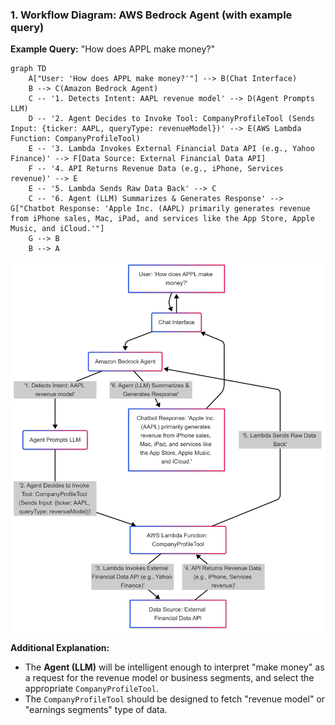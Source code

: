 ### 1. Workflow Diagram: AWS Bedrock Agent (with example query)

**Example Query:** "How does APPL make money?"

```mermaid
graph TD
    A["User: 'How does APPL make money?'"] --> B(Chat Interface)
    B --> C(Amazon Bedrock Agent)
    C -- '1. Detects Intent: AAPL revenue model' --> D(Agent Prompts LLM)
    D -- '2. Agent Decides to Invoke Tool: CompanyProfileTool (Sends Input: {ticker: AAPL, queryType: revenueModel})' --> E(AWS Lambda Function: CompanyProfileTool)
    E -- '3. Lambda Invokes External Financial Data API (e.g., Yahoo Finance)' --> F[Data Source: External Financial Data API]
    F -- '4. API Returns Revenue Data (e.g., iPhone, Services revenue)' --> E
    E -- '5. Lambda Sends Raw Data Back' --> C
    C -- '6. Agent (LLM) Summarizes & Generates Response' --> G["Chatbot Response: 'Apple Inc. (AAPL) primarily generates revenue from iPhone sales, Mac, iPad, and services like the App Store, Apple Music, and iCloud.'"]
    G --> B
    B --> A
```

![](amz.png)


**Additional Explanation:**
* The **Agent (LLM)** will be intelligent enough to interpret "make money" as a request for the revenue model or business segments, and select the appropriate `CompanyProfileTool`.
* The `CompanyProfileTool` should be designed to fetch "revenue model" or "earnings segments" type of data.
